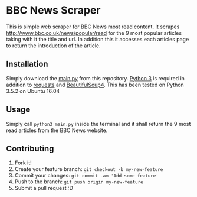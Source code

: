 # BBC News Scraper

This is simple web scraper for BBC News most read content. It scrapes http://www.bbc.co.uk/news/popular/read for the 9 most popular articles taking with it the title and url. In addition this it accesses each articles page to return the introduction of the article.

## Installation

Simply download the [main.py](https://github.com/MrJHBauer/BBCNews_Scraper/blob/master/main.py) from this repository. [Python 3](https://www.python.org/) is required in addition to [requests](http://docs.python-requests.org/en/master/) and [BeautifulSoup4](https://www.crummy.com/software/BeautifulSoup/). This has been tested on Python 3.5.2 on Ubuntu 16.04

## Usage

Simply call `python3 main.py` inside the terminal and it shall return the 9 most read articles from the BBC News website.

## Contributing

1. Fork it!
2. Create your feature branch: `git checkout -b my-new-feature`
3. Commit your changes: `git commit -am 'Add some feature'`
4. Push to the branch: `git push origin my-new-feature`
5. Submit a pull request :D

